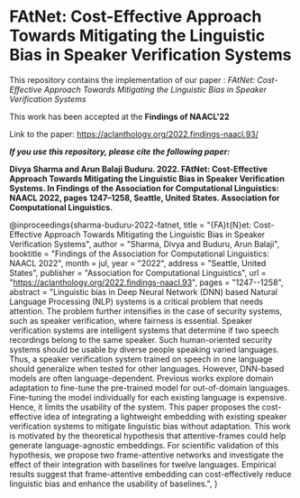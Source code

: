 # FAtNet: Cost-Effective Approach Towards Mitigating the Linguistic Bias in Speaker Verification Systems

This repository contains the implementation of our paper : _FAtNet: Cost-Effective Approach Towards Mitigating the Linguistic Bias in Speaker Verification Systems_

This work has been accepted at the **Findings of NAACL'22**

Link to the paper: https://aclanthology.org/2022.findings-naacl.93/


_**If you use this repository, please cite the following paper:**_

**Divya Sharma and Arun Balaji Buduru. 2022. FAtNet: Cost-Effective Approach Towards Mitigating the Linguistic Bias in Speaker Verification Systems. In Findings of the Association for Computational Linguistics: NAACL 2022, pages 1247–1258, Seattle, United States. Association for Computational Linguistics.**


@inproceedings{sharma-buduru-2022-fatnet,
    title = "{FA}t{N}et: Cost-Effective Approach Towards Mitigating the Linguistic Bias in Speaker Verification Systems",
    author = "Sharma, Divya  and
      Buduru, Arun Balaji",
    booktitle = "Findings of the Association for Computational Linguistics: NAACL 2022",
    month = jul,
    year = "2022",
    address = "Seattle, United States",
    publisher = "Association for Computational Linguistics",
    url = "https://aclanthology.org/2022.findings-naacl.93",
    pages = "1247--1258",
    abstract = "Linguistic bias in Deep Neural Network (DNN) based Natural Language Processing (NLP) systems is a critical problem that needs attention. The problem further intensifies in the case of security systems, such as speaker verification, where fairness is essential. Speaker verification systems are intelligent systems that determine if two speech recordings belong to the same speaker. Such human-oriented security systems should be usable by diverse people speaking varied languages. Thus, a speaker verification system trained on speech in one language should generalize when tested for other languages. However, DNN-based models are often language-dependent. Previous works explore domain adaptation to fine-tune the pre-trained model for out-of-domain languages. Fine-tuning the model individually for each existing language is expensive. Hence, it limits the usability of the system. This paper proposes the cost-effective idea of integrating a lightweight embedding with existing speaker verification systems to mitigate linguistic bias without adaptation. This work is motivated by the theoretical hypothesis that attentive-frames could help generate language-agnostic embeddings. For scientific validation of this hypothesis, we propose two frame-attentive networks and investigate the effect of their integration with baselines for twelve languages. Empirical results suggest that frame-attentive embedding can cost-effectively reduce linguistic bias and enhance the usability of baselines.",
}
